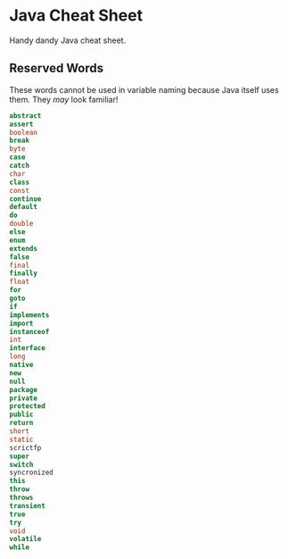 # Java Cheat Sheet

Handy dandy Java cheat sheet.

## Reserved Words

These words cannot be used in variable naming because Java itself uses them. They _may_ look familiar!

```java
abstract
assert
boolean
break
byte
case
catch
char
class
const
continue
default
do
double
else
enum
extends
false
final
finally
float
for
goto
if
implements
import
instanceof
int
interface
long
native
new
null
package
private
protected
public
return
short
static
scrictfp
super
switch
syncronized
this
throw
throws
transient
true
try
void
volatile
while
```

